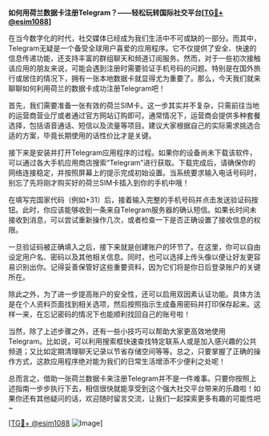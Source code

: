 **如何用荷兰数据卡注册Telegram？——轻松玩转国际社交平台[[TG💪+ @esim1088](https://t.me/s/esim1088)]**

在当今数字化的时代，社交媒体已经成为我们生活中不可或缺的一部分。而其中，Telegram无疑是一个备受全球用户喜爱的应用程序。它不仅提供了安全、快速的信息传递功能，还支持丰富的群组聊天和频道订阅服务。然而，对于一些初次接触该应用的朋友来说，可能会遇到注册时需要验证手机号码的问题。特别是在国外旅行或居住的情况下，拥有一张本地数据卡就显得尤为重要了。那么，今天我们就来聊聊如何利用荷兰的数据卡成功注册Telegram吧！

首先，我们需要准备一张有效的荷兰SIM卡。这一步其实并不复杂，只需前往当地的运营商营业厅或者通过官方网站订购即可。通常情况下，运营商会提供多种套餐选择，包括语音通话、短信以及流量等项目。建议大家根据自己的实际需求挑选合适的方案，毕竟长期使用的话性价比才是关键。

接下来是安装并打开Telegram应用程序的过程。如果你的设备尚未下载该软件，可以通过各大手机应用商店搜索“Telegram”进行获取。下载完成后，请确保你的网络连接稳定，并按照屏幕上的提示完成初始设置。当系统要求输入电话号码时，别忘了先将刚才购买好的荷兰SIM卡插入到你的手机中哦！

在填写完国家代码（例如+31）后，接着输入完整的手机号码并点击发送验证码按钮。此时，你应该能够收到一条来自Telegram服务器的确认短信。如果长时间未接收到消息，可以尝试重新操作几次，或者检查一下是否正确设置了接收信息的权限。

一旦验证码被正确填入之后，接下来就是创建账户的环节了。在这里，你可以自由设定用户名、密码以及其他相关信息。同时，也可以选择上传头像以便让好友更容易识别出你。记得妥善保管好这些重要资料，因为它们将是你日后登录账户的关键所在。

除此之外，为了进一步提高账户的安全性，还可以启用双因素认证功能。具体方法是在个人资料页面找到相关选项，然后按照指示生成备用密码并打印保存起来。这样一来，在忘记密码的情况下也能顺利找回自己的账号啦！

当然，除了上述步骤之外，还有一些小技巧可以帮助大家更高效地使用Telegram。比如说，可以利用搜索框快速查找特定联系人或是加入感兴趣的公共频道；又比如定期清理聊天记录以节省存储空间等等。总之，只要掌握了正确的操作方式，这款应用程序绝对能为我们的日常生活增添不少便利之处呢！

总而言之，借助一张荷兰数据卡来注册Telegram并不是一件难事。只要你按照上述指南一步步执行下去，相信很快就能享受到这个强大社交平台带来的乐趣啦！如果你还有其他疑问的话，欢迎随时留言交流，让我们一起探索更多有趣的可能性吧~

[[TG💪+ @esim1088](https://t.me/s/esim1088) ![Image](https://i.postimg.cc/4NQfJmqS/Snipaste-2025-05-13-00-14-12.png)]